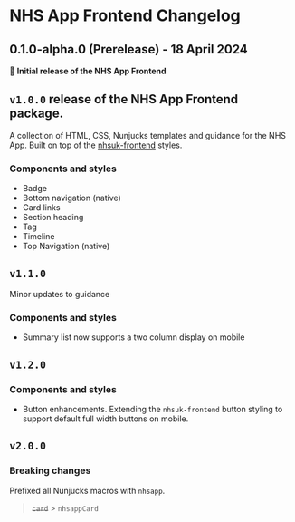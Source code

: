 # NHS App Frontend Changelog

## 0.1.0-alpha.0 (Prerelease) - 18 April 2024

:tada: **Initial release of the NHS App Frontend**

## `v1.0.0` release of the NHS App Frontend package.

A collection of HTML, CSS, Nunjucks templates and guidance for the NHS App. Built on top of the [nhsuk-frontend](https://github.com/nhsuk/nhsuk-frontend) styles.

### Components and styles

- Badge
- Bottom navigation (native)
- Card links
- Section heading
- Tag
- Timeline
- Top Navigation (native)

## `v1.1.0`

Minor updates to guidance

### Components and styles

- Summary list now supports a two column display on mobile

## `v1.2.0`

### Components and styles

- Button enhancements. Extending the `nhsuk-frontend` button styling to support default full width buttons on mobile.

## `v2.0.0`

### Breaking changes

Prefixed all Nunjucks macros with `nhsapp`.

>~~`card`~~ > `nhsappCard`


